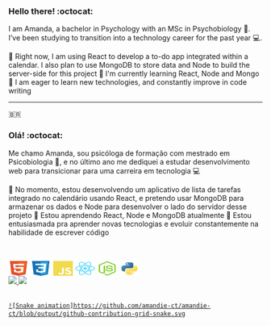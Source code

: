 ### Hello there! :octocat:

I am Amanda, a bachelor in Psychology with an MSc in Psychobiology :brain:. I’ve been studying to transition into a technology career for the past year :computer:. 

🔭 Right now, I am using React to develop a to-do app integrated within a calendar. I also plan to use MongoDB to store data and Node to build the server-side for this project
🌱 I'm currently learning React, Node and Mongo
:herb: I am eager to learn new technologies, and constantly improve in code writing

----
:brazil: 

### Olá! :octocat:

Me chamo Amanda, sou psicóloga de formação com mestrado em Psicobiologia :brain:, e no último ano me dediquei a estudar desenvolvimento web para transicionar para uma carreira em tecnologia :computer:

🔭 No momento, estou desenvolvendo um aplicativo de lista de tarefas integrado no calendário usando React, e pretendo usar MongoDB para armazenar os dados e Node para desenvolver o lado do servidor desse projeto
🌱 Estou aprendendo React, Node e MongoDB atualmente
:herb: Estou entusiasmada pra aprender novas tecnologias e evoluir constantemente na habilidade de escrever código

<br>

<div style="display: inline-block"><br>
  <img align="center" alt="HTML" height="30" width="40" src="https://raw.githubusercontent.com/devicons/devicon/master/icons/html5/html5-original.svg">
  <img align="center" alt="CSS" height="30" width="40" src="https://raw.githubusercontent.com/devicons/devicon/master/icons/css3/css3-original.svg">
  <img align="center" alt="Js" height="30" width="40" src="https://raw.githubusercontent.com/devicons/devicon/master/icons/javascript/javascript-plain.svg">
  <img align="center" alt="React" height="30" width="40" src="https://raw.githubusercontent.com/devicons/devicon/master/icons/react/react-original.svg">
  <img align="center" alt="Node" height="30" width="40" src="https://raw.githubusercontent.com/devicons/devicon/master/icons/nodejs/nodejs-original.svg">
  <img align="center" alt="Python" height="30" width="40" src="https://raw.githubusercontent.com/devicons/devicon/master/icons/python/python-original.svg">
</div><br>

 <div>
  <a href="https://github.com/amandie-ct">
  <img height="180em" src="https://github-readme-stats.vercel.app/api?username=amandie-ct&show_icons=true&theme=dracula&include_all_commits=true&count_private=true"/>
  <img height="180em" src="https://github-readme-stats.vercel.app/api/top-langs/?username=amandie-ct&layout=compact&langs_count=7&theme=dracula"/>
</div><br>
  
    ![Snake animation]https://github.com/amandie-ct/amandie-ct/blob/output/github-contribution-grid-snake.svg
  
<!--
**amandie-ct/amandie-ct** is a ✨ _special_ ✨ repository because its `README.md` (this file) appears on your GitHub profile.

Here are some ideas to get you started:

I'm Amanda, a bachelor in Psychology with a MSc in Psychobiology :brain:, and I'm pursuing a 

- 🔭 I’m currently working on ...
- 🌱 I’m currently learning ...
- 👯 I’m looking to collaborate on ...
- 🤔 I’m looking for help with ...
- 💬 Ask me about ...
- 📫 How to reach me: ...
- 😄 Pronouns: ...
- ⚡ Fun fact: ...
-->
